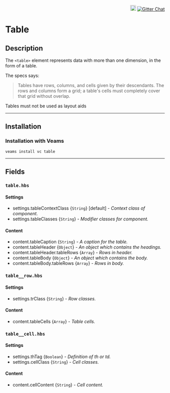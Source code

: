 <p align="right">
    <a href="https://badge.fury.io/js/veams-component-table"><img src="https://badge.fury.io/js/veams-component-table.svg" alt="npm version" height="18"></a>
    <a href="https://gitter.im/Sebastian-Fitzner/Veams?utm_source=badge&utm_medium=badge&utm_campaign=pr-badge"><img src="https://badges.gitter.im/Sebastian-Fitzner/Veams.svg" alt="Gitter Chat" /></a>
</p>

# Table

## Description

The `<table>` element represents data with more than one dimension, in the form of a table.

The specs says:

> Tables have rows, columns, and cells given by their descendants. The rows and columns form a grid; a table's cells must completely cover that grid without overlap.

Tables must not be used as layout aids

-----------

## Installation

### Installation with Veams

`veams install vc table`

-----------

## Fields

### `table.hbs`

#### Settings
- settings.tableContextClass {`String`} [default] - _Context class of component._
- settings.tableClasses {`String`} - _Modifier classes for component._

#### Content
- content.tableCaption {`String`} - _A caption for the table._
- content.tableHeader {`Object`} - _An object which contains the headings._
- content.tableHeader.tableRows {`Array`} - _Rows in header._
- content.tableBody {`Object`} - _An object which contains the body._
- content.tableBody.tableRows {`Array`} - _Rows in body._

### `table__row.hbs`

#### Settings
- settings.trClass {`String`} - _Row classes._

#### Content
- content.tableCells {`Array`} - _Table cells._

### `table__cell.hbs`

#### Settings
- settings.thTag {`Boolean`} - _Definition of th or td._
- settings.cellClass {`String`} - _Cell classes._

#### Content
- content.cellContent {`String`} - _Cell content._